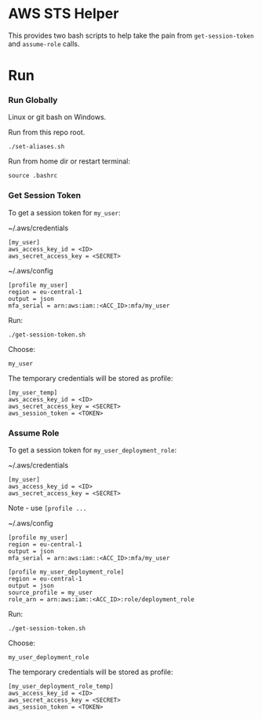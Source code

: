 # AWS STS Helper

This provides two bash scripts to help take the pain from `get-session-token` and `assume-role` calls.

# Run

### Run Globally

Linux or git bash on Windows.

Run from this repo root.

```
./set-aliases.sh
```

Run from home dir or restart terminal:

```
source .bashrc
```

### Get Session Token

To get a session token for `my_user`:

~/.aws/credentials
```
[my_user]
aws_access_key_id = <ID>
aws_secret_access_key = <SECRET>
```

~/.aws/config
```
[profile my_user]
region = eu-central-1
output = json
mfa_serial = arn:aws:iam::<ACC_ID>:mfa/my_user
```

Run:

```
./get-session-token.sh
```

Choose:

```
my_user
```

The temporary credentials will be stored as profile:

```
[my_user_temp]
aws_access_key_id = <ID>
aws_secret_access_key = <SECRET>
aws_session_token = <TOKEN>
```

### Assume Role

To get a session token for `my_user_deployment_role`:

~/.aws/credentials
```
[my_user]
aws_access_key_id = <ID>
aws_secret_access_key = <SECRET>
```

Note - use `[profile ...`

~/.aws/config
```
[profile my_user]
region = eu-central-1
output = json
mfa_serial = arn:aws:iam::<ACC_ID>:mfa/my_user

[profile my_user_deployment_role]
region = eu-central-1
output = json
source_profile = my_user
role_arn = arn:aws:iam::<ACC_ID>:role/deployment_role
```

Run:

```
./get-session-token.sh
```

Choose:

```
my_user_deployment_role
```

The temporary credentials will be stored as profile:

```
[my_user_deployment_role_temp]
aws_access_key_id = <ID>
aws_secret_access_key = <SECRET>
aws_session_token = <TOKEN>
```

